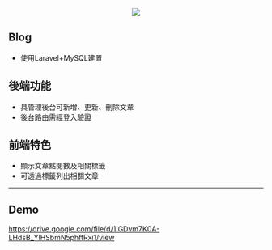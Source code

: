 <p align="center"><img src="https://laravel.com/assets/img/components/logo-laravel.svg"></p>

## Blog
- 使用Laravel+MySQL建置

## 後端功能
- 具管理後台可新增、更新、刪除文章
- 後台路由需經登入驗證

## 前端特色
- 顯示文章點閱數及相關標籤
- 可透過標籤列出相關文章
---
## Demo
https://drive.google.com/file/d/1IGDvm7K0A-LHdsB_YlHSbmN5phftRxi1/view

